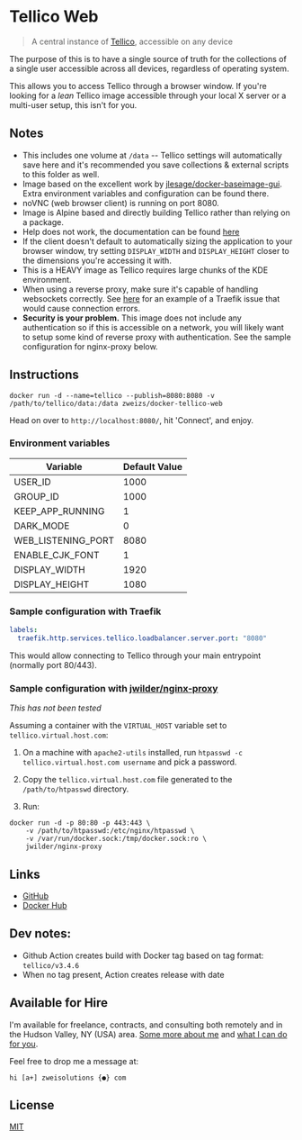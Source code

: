 # Tellico Web

> A central instance of [Tellico](https://tellico-project.org/), accessible on any device

The purpose of this is to have a single source of truth for the collections of a single user accessible across all devices, regardless of operating system.

This allows you to access Tellico through a browser window. If you're looking for a _lean_ Tellico image accessible through your local X server or a multi-user setup, this isn't for you.

## Notes

- This includes one volume at `/data` -- Tellico settings will automatically save here and it's recommended you save collections & external scripts to this folder as well.
- Image based on the excellent work by [jlesage/docker-baseimage-gui](https://github.com/jlesage/docker-baseimage-gui). Extra environment variables and configuration can be found there.
- noVNC (web browser client) is running on port 8080.
- Image is Alpine based and directly building Tellico rather than relying on a package.
- Help does not work, the documentation can be found [here](https://docs.kde.org/stable5/en/tellico/tellico/)
- If the client doesn't default to automatically sizing the application to your browser window, try setting `DISPLAY_WIDTH` and `DISPLAY_HEIGHT` closer to the dimensions you're accessing it with.
- This is a HEAVY image as Tellico requires large chunks of the KDE environment.
- When using a reverse proxy, make sure it's capable of handling websockets correctly. See [here](https://github.com/traefik/traefik/issues/11405) for an example of a Traefik issue that would cause connection errors. 
- **Security is your problem.** This image does not include any authentication so if this is accessible on a network, you will likely want to setup some kind of reverse proxy with authentication. See the sample configuration for nginx-proxy below.

## Instructions

```
docker run -d --name=tellico --publish=8080:8080 -v /path/to/tellico/data:/data zweizs/docker-tellico-web
```

Head on over to `http://localhost:8080/`, hit 'Connect', and enjoy.

### Environment variables

| Variable           | Default Value |
| ------------------ | ------------- |
| USER_ID            | 1000          |
| GROUP_ID           | 1000          |
| KEEP_APP_RUNNING   | 1             |
| DARK_MODE          | 0             |
| WEB_LISTENING_PORT | 8080          |
| ENABLE_CJK_FONT    | 1             |
| DISPLAY_WIDTH      | 1920          |
| DISPLAY_HEIGHT     | 1080          |

### Sample configuration with Traefik

```yaml
labels:
  traefik.http.services.tellico.loadbalancer.server.port: "8080"
```

This would allow connecting to Tellico through your main entrypoint (normally port 80/443).

### Sample configuration with [jwilder/nginx-proxy](https://hub.docker.com/r/jwilder/nginx-proxy)

_This has not been tested_

Assuming a container with the `VIRTUAL_HOST` variable set to `tellico.virtual.host.com`:

1.  On a machine with `apache2-utils` installed, run `htpasswd -c tellico.virtual.host.com username` and pick a password.

2.  Copy the `tellico.virtual.host.com` file generated to the `/path/to/htpasswd` directory.

3.  Run:

```
docker run -d -p 80:80 -p 443:443 \
    -v /path/to/htpasswd:/etc/nginx/htpasswd \
    -v /var/run/docker.sock:/tmp/docker.sock:ro \
    jwilder/nginx-proxy
```

## Links

- [GitHub](https://github.com/Zweihander-Main/docker/tree/master/tellico-web)
- [Docker Hub](https://hub.docker.com/r/zweizs/docker-tellico-web)

## Dev notes:

- Github Action creates build with Docker tag based on tag format: `tellico/v3.4.6`
- When no tag present, Action creates release with date

## Available for Hire

I'm available for freelance, contracts, and consulting both remotely and in the Hudson Valley, NY (USA) area. [Some more about me](https://www.zweisolutions.com/about.html) and [what I can do for you](https://www.zweisolutions.com/services.html).

Feel free to drop me a message at:

```
hi [a+] zweisolutions {●} com
```

## License

[MIT](../LICENSE)
